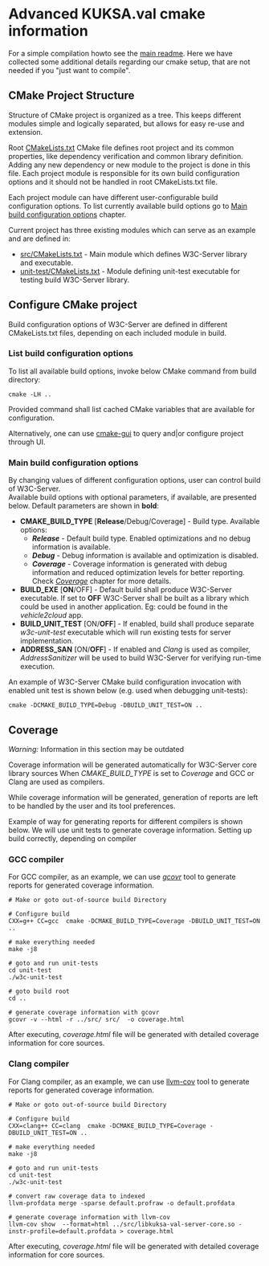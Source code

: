 # Advanced KUKSA.val cmake information

For a simple compilation howto see the [main readme](../../kuksa-val-server/README.md).
Here we have collected some additional details regarding our cmake setup, that are not needed if you "just want to compile".


## CMake Project Structure

Structure of CMake project is organized as a tree. This keeps different modules simple and logically separated, but allows for easy re-use and extension.

Root [CMakeLists.txt](../../kuksa-val-server/CMakeLists.txt) CMake file defines root project and its common properties, like dependency verification and common library definition.
Adding any new dependency or new module to the project is done in this file.
Each project module is responsible for its own build configuration options and it should not be handled in root CMakeLists.txt file.

Each project module can have different user-configurable build configuration options. To list currently available build options go to [Main build configuration options](#main-build-configuration-options) chapter.

Current project has three existing modules which can serve as an example and are defined in:
- [src/CMakeLists.txt](../../kuksa-val-server/src/CMakeLists.txt) - Main module which defines W3C-Server library and executable.
- [unit-test/CMakeLists.txt](../../kuksa-val-server/test/unit-test/CMakeLists.txt) - Module defining unit-test executable for testing build W3C-Server library.


## Configure CMake project

Build configuration options of W3C-Server are defined in different CMakeLists.txt files, depending on each included module in build.

### List build configuration options

To list all available build options, invoke below CMake command from build directory:
```
cmake -LH ..
```
Provided command shall list cached CMake variables that are available for configuration.

Alternatively, one can use [cmake-gui](https://cmake.org/cmake/help/v3.1/manual/cmake-gui.1.html) to query and|or configure project through UI.




### Main build configuration options

By changing values of different configuration options, user can control
build of W3C-Server.  
Available build options with optional parameters, if available, are presented below. Default parameters are shown in **bold**:
 - **CMAKE_BUILD_TYPE** [**Release**/Debug/Coverage] - Build type. Available options:
   * **_Release_** - Default build type. Enabled optimizations and no debug information is available.
   * **_Debug_** - Debug information is available and optimization is disabled.
   * **_Coverage_** - Coverage information is generated with debug information and reduced optimization levels for better reporting. Check [_Coverage_](#coverage) chapter for more details.
 - **BUILD_EXE** [**ON**/OFF] - Default build shall produce W3C-Server executable.
   If set to **OFF** W3C-Server shall be built as a library which could be used in another application.
   Eg: could be found in the _vehicle2cloud_ app.
 - **BUILD_UNIT_TEST** [ON/**OFF**] - If enabled, build shall produce separate _w3c-unit-test_ executable which
   will run existing tests for server implementation.
 - **ADDRESS_SAN** [ON/**OFF**] - If enabled and _Clang_ is used as compiler, _AddressSanitizer_ will be used to build
   W3C-Server for verifying run-time execution.

An example of W3C-Server CMake build configuration invocation with enabled unit test is shown below (e.g. used when debugging unit-tests):
```
cmake -DCMAKE_BUILD_TYPE=Debug -DBUILD_UNIT_TEST=ON ..
```



## Coverage
_Warning:_ Information in this section may be outdated

Coverage information will be generated automatically for W3C-Server core library sources When _CMAKE_BUILD_TYPE_ is set to *Coverage* and GCC or Clang are used as compilers.

While coverage information will be generated, generation of reports are left to be handled by the user and its tool preferences.

Example of way for generating reports for different compilers is shown below.
We will use unit tests to generate coverage information.
Setting up build correctly, depending on compiler

### GCC compiler

For GCC compiler, as an example, we can use [_gcovr_](https://gcovr.com/en/stable/) tool to generate reports for generated coverage information.

```
# Make or goto out-of-source build Directory

# Configure build
CXX=g++ CC=gcc  cmake -DCMAKE_BUILD_TYPE=Coverage -DBUILD_UNIT_TEST=ON ..

# make everything needed
make -j8

# goto and run unit-tests
cd unit-test
./w3c-unit-test

# goto build root
cd ..

# generate coverage information with gcovr
gcovr -v --html -r ../src/ src/  -o coverage.html
```

After executing, _coverage.html_ file will be generated with detailed coverage information for core sources.

### Clang compiler

For Clang compiler, as an example, we can use [llvm-cov](https://llvm.org/docs/CommandGuide/llvm-cov.html) tool to generate reports for generated coverage information.

```
# Make or goto out-of-source build Directory

# Configure build
CXX=clang++ CC=clang  cmake -DCMAKE_BUILD_TYPE=Coverage -DBUILD_UNIT_TEST=ON ..

# make everything needed
make -j8

# goto and run unit-tests
cd unit-test
./w3c-unit-test

# convert raw coverage data to indexed
llvm-profdata merge -sparse default.profraw -o default.profdata

# generate coverage information with llvm-cov
llvm-cov show  --format=html ../src/libkuksa-val-server-core.so -instr-profile=default.profdata > coverage.html
```
After executing, _coverage.html_ file will be generated with detailed coverage information for core sources.




